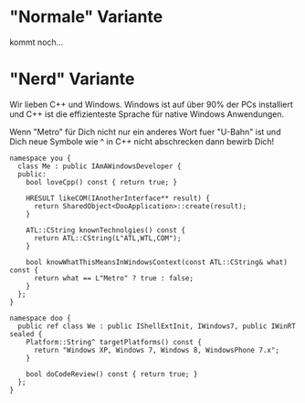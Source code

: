 "Normale" Variante
=================

kommt noch...


"Nerd" Variante
===============

Wir lieben C++ und Windows.
Windows ist auf über 90% der PCs installiert und C++ ist die effizienteste Sprache für native Windows Anwendungen.

Wenn "Metro" für Dich nicht nur ein anderes Wort fuer "U-Bahn" ist und Dich neue Symbole wie ^ in C++ nicht abschrecken dann bewirb Dich!

    namespace you {
      class Me : public IAmAWindowsDeveloper {
      public:
        bool loveCpp() const { return true; }
        
        HRESULT likeCOM(IAnotherInterface** result) {
          return SharedObject<DooApplication>::create(result);
        }
        
        ATL::CString knownTechnolgies() const {
          return ATL::CString(L"ATL,WTL,COM");
        }
        
        bool knowWhatThisMeansInWindowsContext(const ATL::CString& what) const {
          return what == L"Metro" ? true : false;
        }
      };
    }
    
    namespace doo {
      public ref class We : public IShellExtInit, IWindows7, public IWinRT sealed {
        Platform::String^ targetPlatforms() const {
          return "Windows XP, Windows 7, Windows 8, WindowsPhone 7.x";
        }
        
        bool doCodeReview() const { return true; }
      };
    }